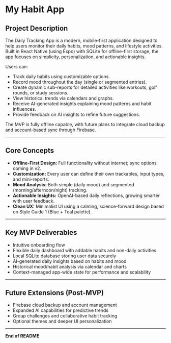 # My Habit App

## Project Description

The Daily Tracking App is a modern, mobile-first application designed to help users monitor their daily habits, mood patterns, and lifestyle activities. Built in React Native (using Expo) with SQLite for offline-first storage, the app focuses on simplicity, personalization, and actionable insights.

Users can:
- Track daily habits using customizable options.
- Record mood throughout the day (single or segmented entries).
- Create dynamic sub-reports for detailed activities like workouts, golf rounds, or study sessions.
- View historical trends via calendars and graphs.
- Receive AI-generated insights explaining mood patterns and habit influences.
- Provide feedback on AI insights to refine future suggestions.

The MVP is fully offline capable, with future plans to integrate cloud backup and account-based sync through Firebase.

---

## Core Concepts

- **Offline-First Design:** Full functionality without internet; sync options coming in v2.
- **Customization:** Every user can define their own trackables, input types, and mini-reports.
- **Mood Analysis:** Both simple (daily mood) and segmented (morning/afternoon/night) tracking.
- **Actionable Insights:** OpenAI-based daily reflections, growing smarter with user feedback.
- **Clean UX:** Minimalist UI using a calming, science-forward design based on Style Guide 1 (Blue + Teal palette).

---

## Key MVP Deliverables

- Intuitive onboarding flow
- Flexible daily dashboard with addable habits and non-daily activities
- Local SQLite database storing user data securely
- AI-generated daily insights based on habits and mood
- Historical mood/habit analysis via calendar and charts
- Context-managed app-wide state for performance and scalability

---

## Future Extensions (Post-MVP)

- Firebase cloud backup and account management
- Expanded AI capabilities for predictive trends
- Group challenges and collaborative habit tracking
- Optional themes and deeper UI personalization

---

**End of README**
